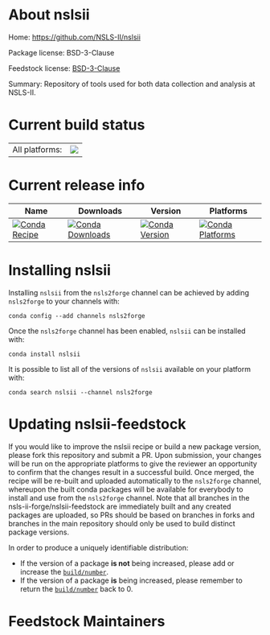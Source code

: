 About nslsii
============

Home: https://github.com/NSLS-II/nslsii

Package license: BSD-3-Clause

Feedstock license: [BSD-3-Clause](https://github.com/nsls-ii-forge/nslsii-feedstock/blob/master/LICENSE.txt)

Summary: Repository of tools used for both data collection and analysis at NSLS-II.

Current build status
====================


<table><tr><td>All platforms:</td>
    <td>
      <a href="https://dev.azure.com/nsls2forge/nsls2forge/_build/latest?definitionId=62&branchName=master">
        <img src="https://dev.azure.com/nsls2forge/nsls2forge/_apis/build/status/nslsii-feedstock?branchName=master">
      </a>
    </td>
  </tr>
</table>

Current release info
====================

| Name | Downloads | Version | Platforms |
| --- | --- | --- | --- |
| [![Conda Recipe](https://img.shields.io/badge/recipe-nslsii-green.svg)](https://anaconda.org/nsls2forge/nslsii) | [![Conda Downloads](https://img.shields.io/conda/dn/nsls2forge/nslsii.svg)](https://anaconda.org/nsls2forge/nslsii) | [![Conda Version](https://img.shields.io/conda/vn/nsls2forge/nslsii.svg)](https://anaconda.org/nsls2forge/nslsii) | [![Conda Platforms](https://img.shields.io/conda/pn/nsls2forge/nslsii.svg)](https://anaconda.org/nsls2forge/nslsii) |

Installing nslsii
=================

Installing `nslsii` from the `nsls2forge` channel can be achieved by adding `nsls2forge` to your channels with:

```
conda config --add channels nsls2forge
```

Once the `nsls2forge` channel has been enabled, `nslsii` can be installed with:

```
conda install nslsii
```

It is possible to list all of the versions of `nslsii` available on your platform with:

```
conda search nslsii --channel nsls2forge
```




Updating nslsii-feedstock
=========================

If you would like to improve the nslsii recipe or build a new
package version, please fork this repository and submit a PR. Upon submission,
your changes will be run on the appropriate platforms to give the reviewer an
opportunity to confirm that the changes result in a successful build. Once
merged, the recipe will be re-built and uploaded automatically to the
`nsls2forge` channel, whereupon the built conda packages will be available for
everybody to install and use from the `nsls2forge` channel.
Note that all branches in the nsls-ii-forge/nslsii-feedstock are
immediately built and any created packages are uploaded, so PRs should be based
on branches in forks and branches in the main repository should only be used to
build distinct package versions.

In order to produce a uniquely identifiable distribution:
 * If the version of a package **is not** being increased, please add or increase
   the [``build/number``](https://docs.conda.io/projects/conda-build/en/latest/resources/define-metadata.html#build-number-and-string).
 * If the version of a package **is** being increased, please remember to return
   the [``build/number``](https://docs.conda.io/projects/conda-build/en/latest/resources/define-metadata.html#build-number-and-string)
   back to 0.

Feedstock Maintainers
=====================


